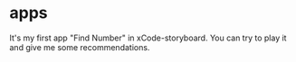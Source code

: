 # apps
It's my first app "Find Number" in xCode-storyboard. You can try to play it and give me some recommendations.
